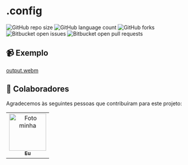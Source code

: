 # .config

![GitHub repo size](https://img.shields.io/github/repo-size/iuricode/README-template?style=for-the-badge)
![GitHub language count](https://img.shields.io/github/languages/count/iuricode/README-template?style=for-the-badge)
![GitHub forks](https://img.shields.io/github/forks/iuricode/README-template?style=for-the-badge)
![Bitbucket open issues](https://img.shields.io/bitbucket/issues/iuricode/README-template?style=for-the-badge)
![Bitbucket open pull requests](https://img.shields.io/bitbucket/pr-raw/iuricode/README-template?style=for-the-badge)

## 📹  Exemplo

[output.webm](https://github.com/user-attachments/assets/353194da-e116-4753-82d2-ee2f98c38da0)

## 🤝 Colaboradores

Agradecemos às seguintes pessoas que contribuíram para este projeto:

<table>
  <tr>
    <td align="center">
      <a href="https://instagram.com/gabriel.h.p.leite" title="instagram">
        <img src="https://avatars.githubusercontent.com/u/145567743?v=4" width="100px;" alt="Foto minha"/><br>
        <sub>
          <b>Eu</b>
        </sub>
      </a>
    </td>

  </tr>
</table>
